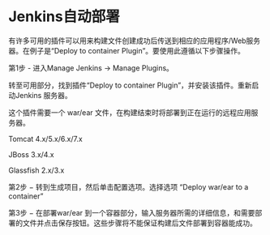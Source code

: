 # Jenkins自动部署

有许多可用的插件可以用来构建文件创建成功后传送到相应的应用程序/Web服务器。在例子是“Deploy to container Plugin”。要使用此遵循以下步骤操作。

第1步 - 进入Manage Jenkins → Manage Plugins。



转至可用部分，找到插件“Deploy to container Plugin”，并安装该插件。重新启动Jenkins 服务器。



这个插件需要一个 war/ear 文件，在构建结束时将部署到正在运行的远程应用服务器。

Tomcat 4.x/5.x/6.x/7.x



JBoss 3.x/4.x



Glassfish 2.x/3.x



第2步 − 转到生成项目，然后单击配置选项。选择选项 “Deploy war/ear to a container”





第3步 − 在部署war/ear 到一个容器部分，输入服务器所需的详细信息，和需要部署的文件并点击保存按钮。这些步骤将不能保证构建后文件部署到容器能成功。


